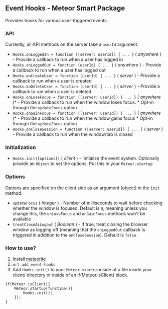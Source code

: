 ## Event Hooks - Meteor Smart Package

Provides hooks for various user-triggered events.

### API

Currently, all API methods on the server take a `userId` argument.

 * `Hooks.onLoggedIn = function ([server: userId]) { ... }` ( _anywhere_ ) - Provide a callback to run when a user has logged in
 * `Hooks.onLoggedOut = function (userId) { ... }` ( _anywhere_ ) - Provide a callback to run when a user has logged out
 * `Hooks.onCreateUser = function (userId) { ... }` ( _server_ ) - Provide a callback to run when a user is created
 * `Hooks.onDeleteUser = function (userId) { ... }` ( _server_ ) - Provide a callback to run when a user is deleted
 * `Hooks.onLoseFocus = function ([server: userId]) { ... }` ( _anywhere_ )* - Provide a callback to run when the window loses focus. * Opt-in through the `updateFocus` option
 * `Hooks.onGainFocus = function ([server: userId]) { ... }` ( _anywhere_ )* - Provide a callback to run when the window gains focus * Opt-in through the `updateFocus` option
 * `Hooks.onCloseSession = function ([server: userId]) { ... }` ( _server_ ) - Provide a callback to run when the window/tab is closed

### Initialization

 * `Hooks.init([options])` ( _client_ ) - Initialize the event system. Optionally provide an `Object` to set the options. Put this in your `Meteor.startup`

### Options

Options are specified on the client side as an argument (object) in the `init` method.

 * `updateFocus` ( _Integer_ ) - Number of milliseconds to wait before checking whether the window is focused. Default is `0`, meaning unless you change this, the `onLoseFocus` and `onGainFocus` methods won't be available
 * `treatCloseAsLogout` ( _Boolean_ ) - If true, treat closing the browser window as logging off (meaning that the `onLoggedOut` callback is triggered in addition to the `onCloseSession`). Default is `false`

### How to use?

1. Install [meteorite](https://github.com/oortcloud/meteorite)
2. `mrt add event-hooks`
3. Add `Hooks.init()` to your `Meteor.startup` inside of a file inside your client/ directory or inside of an if(Meteor.isClient) block.

```
if(Meteor.isClient){
	Meteor.startup(function(){
		Hooks.init();
	});
}
```
